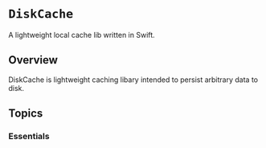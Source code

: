 # ``DiskCache``

A lightweight local cache lib written in Swift.

## Overview

DiskCache is lightweight caching libary intended to persist arbitrary data to disk.

## Topics

### Essentials
